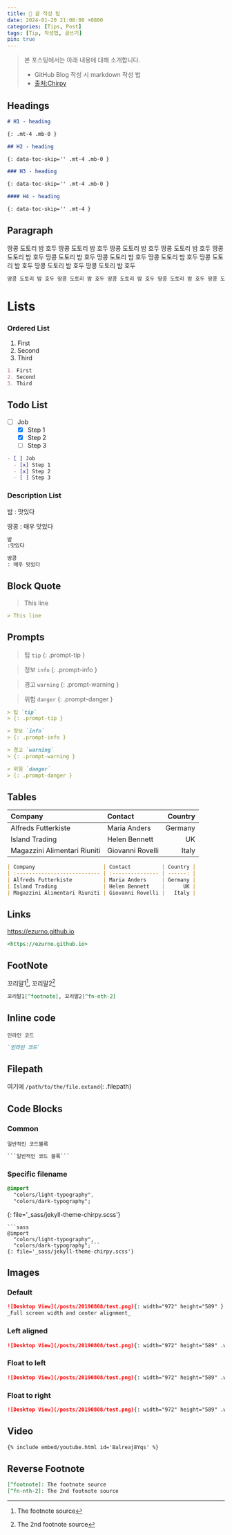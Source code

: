 ```yaml
---
title: 🥜 글 작성 팁
date: 2024-01-20 21:08:00 +0800
categories: [Tips, Post]
tags: [Tip, 작성법, 글쓰기]
pin: true
---
```


> 본 포스팅에서는 아래 내용에 대해 소개합니다.
>
> - GitHub Blog 작성 시 markdown 작성 법
> - [출처:Chirpy](https://chirpy.cotes.page/posts/text-and-typography/)

## Headings

```markdown
# H1 - heading

{: .mt-4 .mb-0 }

## H2 - heading

{: data-toc-skip='' .mt-4 .mb-0 }

### H3 - heading

{: data-toc-skip='' .mt-4 .mb-0 }

#### H4 - heading

{: data-toc-skip='' .mt-4 }
```

## Paragraph

땅콩 도토리 밤 호두 땅콩 도토리 밤 호두 땅콩 도토리 밤 호두 땅콩 도토리 밤 호두 땅콩 도토리 밤 호두 땅콩 도토리 밤 호두 땅콩 도토리 밤 호두 땅콩 도토리 밤 호두 땅콩 도토리 밤 호두 땅콩 도토리 밤 호두 땅콩 도토리 밤 호두

```markdown
땅콩 도토리 밤 호두 땅콩 도토리 밤 호두 땅콩 도토리 밤 호두 땅콩 도토리 밤 호두 땅콩 도토리 밤 호두 땅콩 도토리 밤 호두 땅콩 도토리 밤 호두 땅콩 도토리 밤 호두 땅콩 도토리 밤 호두 땅콩 도토리 밤 호두 땅콩 도토리 밤 호두
```

# Lists

### Ordered List

1. First
2. Second
3. Third

```markdown
1. First
2. Second
3. Third
```

## Todo List

- [ ] Job
  - [x] Step 1
  - [x] Step 2
  - [ ] Step 3

```markdown
- [ ] Job
  - [x] Step 1
  - [x] Step 2
  - [ ] Step 3
```

### Description List

밤
: 맛있다

땅콩
: 매우 맛있다

```markdown
밤
:맛있다

땅콩
: 매우 맛있다
```

## Block Quote

> This line

```markdown
> This line
```

## Prompts

> 팁 `tip`
> {: .prompt-tip }

> 정보 `info`
> {: .prompt-info }

> 경고 `warning`
> {: .prompt-warning }

> 위험 `danger`
> {: .prompt-danger }

```markdown
> 팁 `tip`
> {: .prompt-tip }

> 정보 `info`
> {: .prompt-info }

> 경고 `warning`
> {: .prompt-warning }

> 위험 `danger`
> {: .prompt-danger }
```

## Tables

| Company                      | Contact          | Country |
| :--------------------------- | :--------------- | ------: |
| Alfreds Futterkiste          | Maria Anders     | Germany |
| Island Trading               | Helen Bennett    |      UK |
| Magazzini Alimentari Riuniti | Giovanni Rovelli |   Italy |

```markdown
| Company                      | Contact          | Country |
| :--------------------------- | :--------------- | ------: |
| Alfreds Futterkiste          | Maria Anders     | Germany |
| Island Trading               | Helen Bennett    |      UK |
| Magazzini Alimentari Riuniti | Giovanni Rovelli |   Italy |
```

## Links

<https://ezurno.github.io>

```markdown
<https://ezurno.github.io>
```

## FootNote

꼬리말1[^footnote], 꼬리말2[^fn-nth-2]

```markdown
꼬리말1[^footnote], 꼬리말2[^fn-nth-2]
```

## Inline code

`인라인 코드`

```markdown
`인라인 코드`
```

## Filepath

여기에 `/path/to/the/file.extand`{: .filepath}

## Code Blocks

### Common

```
일반적인 코드블록
```

````Markdown
```일반적인 코드 블록```
````

### Specific filename

```sass
@import
  "colors/light-typography",
  "colors/dark-typography";
```
{: file='\_sass/jekyll-theme-chirpy.scss'}

````
```sass
@import
  "colors/light-typography",
  "colors/dark-typography";```
{: file='_sass/jekyll-theme-chirpy.scss'}
````

## Images

### Default

```markdown
![Desktop View](/posts/20190808/test.png){: width="972" height="589" }
_Full screen width and center alignment_
```

### Left aligned

```markdown
![Desktop View](/posts/20190808/test.png){: width="972" height="589" .w-75 .normal}
```

### Float to left

```markdown
![Desktop View](/posts/20190808/test.png){: width="972" height="589" .w-75 .left}
```

### Float to right

```markdown
![Desktop View](/posts/20190808/test.png){: width="972" height="589" .w-75 .right}
```

## Video

```markdown
{% include embed/youtube.html id='Balreaj8Yqs' %}
```

## Reverse Footnote

[^footnote]: The footnote source
[^fn-nth-2]: The 2nd footnote source

```markdown
[^footnote]: The footnote source
[^fn-nth-2]: The 2nd footnote source
```
